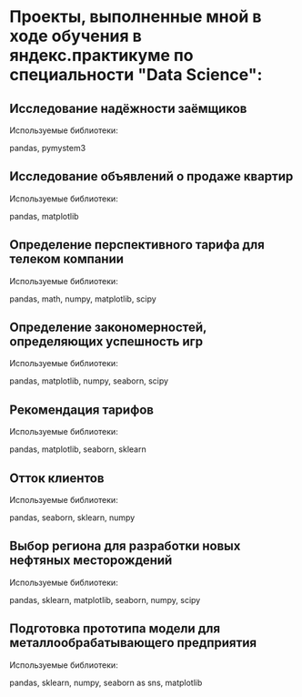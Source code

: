 # Проекты, выполненные мной в ходе обучения в яндекс.практикуме по специальности "Data Science":

## Исследование надёжности заёмщиков
Используемые библиотеки:

pandas, pymystem3


## Исследование объявлений о продаже квартир
Используемые библиотеки:

pandas, matplotlib


## Определение перспективного тарифа для телеком компании
Используемые библиотеки:

pandas, math, numpy, matplotlib, scipy


## Определение закономерностей, определяющих успешность игр
Используемые библиотеки:

pandas, matplotlib, numpy, seaborn, scipy


## Рекомендация тарифов
Используемые библиотеки:

pandas, matplotlib, seaborn, sklearn


## Отток клиентов
Используемые библиотеки:

pandas, seaborn, sklearn, numpy


## Выбор региона для разработки новых нефтяных месторождений
Используемые библиотеки:

pandas, sklearn, matplotlib, seaborn, numpy, scipy


## Подготовка прототипа модели для металлообрабатывающего предприятия
Используемые библиотеки:

pandas, sklearn, numpy, seaborn as sns, matplotlib
